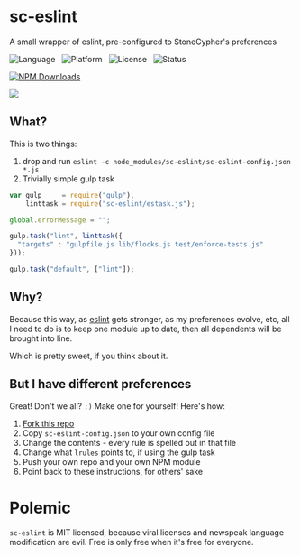 sc-eslint
=========

A small wrapper of eslint, pre-configured to StoneCypher's preferences

![Language](http://img.shields.io/badge/Language-Javascript/JSX-000000.svg) &nbsp;
![Platform](http://img.shields.io/badge/Platform-Node-000000.svg) &nbsp;
![License](http://img.shields.io/badge/License-MIT-000055.svg) &nbsp;
![Status](http://img.shields.io/travis/StoneCypher/sc-eslint.svg)

[![NPM Downloads](http://img.shields.io/npm/dm/sc-eslint.svg)](https://npmjs.org/package/sc-eslint)

![](https://nodei.co/npm/sc-eslint.png?stars=true&downloads=true)





What?
-----

This is two things:

1. drop and run `eslint -c node_modules/sc-eslint/sc-eslint-config.json *.js`
1. Trivially simple gulp task

```javascript
var gulp     = require("gulp"),
    linttask = require("sc-eslint/estask.js");

global.errorMessage = "";

gulp.task("lint", linttask({
  "targets" : "gulpfile.js lib/flocks.js test/enforce-tests.js"
}));

gulp.task("default", ["lint"]);
```





Why?
----

Because this way, as [eslint](http://eslint.org/) gets stronger, as my preferences evolve, etc, all I need to do is to
keep one module up to date, then all dependents will be brought into line.

Which is pretty sweet, if you think about it.





But I have different preferences
--------------------------------

Great!  Don't we all?  `:)`  Make one for yourself!  Here's how:

1. [Fork this repo](https://github.com/StoneCypher/sc-eslint/fork)
1. Copy `sc-eslint-config.json` to your own config file
1. Change the contents - every rule is spelled out in that file
1. Change what `lrules` points to, if using the gulp task
1. Push your own repo and your own NPM module
1. Point back to these instructions, for others' sake





Polemic
=======

`sc-eslint` is MIT licensed, because viral licenses and newspeak language modification are evil. Free is only free when it's free for everyone.
